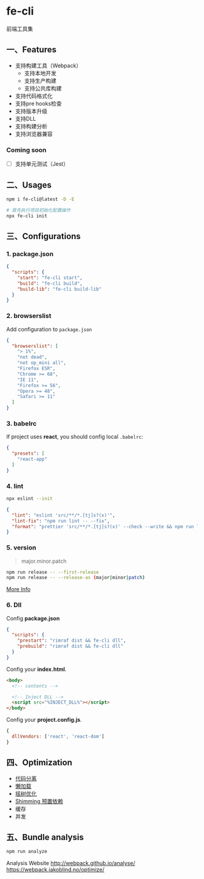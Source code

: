 # fe-cli

前端工具集

## 一、Features

* 支持构建工具（Webpack）
  * 支持本地开发
  * 支持生产构建
  * 支持公共库构建
* 支持代码格式化
* 支持pre hooks检查
* 支持版本升级
* 支持DLL
* 支持构建分析
* 支持浏览器兼容

### Coming soon

- [ ] 支持单元测试（Jest）

## 二、Usages

```bash
npm i fe-cli@latest -D -E

# 首先执行项目初始化配置操作
npx fe-cli init
```

## 三、Configurations

### 1. package.json

```json
{
  "scripts": {
    "start": "fe-cli start",
    "build": "fe-cli build",
    "build-lib": "fe-cli build-lib"
  }
}
```

### 2. browserslist

Add configuration to ```package.json```

```json
{
  "browserslist": [
    "> 1%",
    "not dead",
    "not op_mini all",
    "Firefox ESR",
    "Chrome >= 68",
    "IE 11",
    "Firefox >= 56",
    "Opera >= 48",
    "Safari >= 11"
  ]
}
```

### 3. babelrc

If project uses __react__, you should config local ```.babelrc```:

```json
{
  "presets": [
    "react-app"
  ]
}
```

### 4. lint

```bash
npx eslint --init
```

```json
{
  "lint": "eslint 'src/**/*.[tj]s?(x)'",
  "lint-fix": "npm run lint -- --fix",
  "format": "prettier 'src/**/*.[tj]s?(x)' --check --write && npm run lint-fix"
}
```

### 5. version

> major.minor.patch

```bash
npm run release -- --first-release
npm run release -- --release-as (major|minor|patch)
```

[More Info](https://www.npmjs.com/package/standard-version)

### 6. Dll

Config __package.json__

```json
{
  "scripts": {
    "prestart": "rimraf dist && fe-cli dll",
    "prebuild": "rimraf dist && fe-cli dll"
  }
}
```

Config your __index.html__.

```html
<body>
  <!-- contents -->

  <!-- Inject DLL -->
  <script src="%INJECT_DLL%"></script>
</body>
```

Config your __project.config.js__.

```js
{
  dllVendors: ['react', 'react-dom']
}
```

## 四、Optimization

* [代码分离](https://webpack.docschina.org/guides/code-splitting/)
* [懒加载](https://webpack.docschina.org/guides/lazy-loading/)
* [摇树优化](https://webpack.docschina.org/guides/tree-shaking/)
* [Shimming 预置依赖](https://webpack.docschina.org/guides/shimming/)
* 缓存
* 并发

## 五、Bundle analysis

```bash
npm run analyze
```

Analysis Website
<http://webpack.github.io/analyse/>
<https://webpack.jakoblind.no/optimize/>
